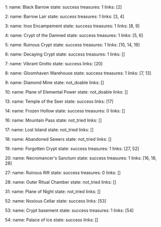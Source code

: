 1:
  name: Black Barrow
  state: success
  treasures: 1
  links: [2]

2:
  name: Barrow Lair
  state: success
  treasures: 1
  links: [3, 4]

3:
  name: Inox Encampement
  state: success
  treasures: 1
  links: [8, 9]

4:
  name: Crypt of the Damned
  state: success
  treasures: 1
  links: [5, 6]

5:
  name: Ruinous Crypt
  state: success
  treasures: 1
  links: [10, 14, 19]

6:
  name: Decaying Crypt
  state: success
  treasures: 1
  links: []

7:
  name: Vibrant Grotto
  state: success
  links: [20]

8:
  name: Gloomhaven Warehouse
  state: success
  treasures: 1
  links: [7, 13]

9:
  name: Diamond Mine
  state: not_doable
  links: []

10:
  name: Plane of Elemental Power
  state: not_doable
  links: []

13:
  name: Temple of the Seer
  state: success
  links: [17]

14:
  name: Frozen Hollow
  state: success
  treasures: 0
  links: []

16:
  name: Mountain Pass
  state: not_tried
  links: []

17:
  name: Lost Island
  state: not_tried
  links: []

18:
  name: Abandoned Sewers
  state: not_tried
  links: []

19:
  name: Forgotten Crypt
  state: success
  treasures: 1
  links: [27, 52]

20:
  name: Necromancer's Sanctum
  state: success
  treasures: 1
  links: [16, 18, 28]

27:
  name: Ruinous Rift
  state: success
  treasures: 0
  links: []

28:
  name: Outer Ritual Chamber
  state: not_tried
  links: []

31:
  name: Plane of Night
  state: not_tried
  links: []

52:
  name: Noxious Cellar
  state: success
  links: [53]

53:
  name: Crypt basement
  state: success
  treasures: 1
  links: [54]

54:
  name: Palace of Ice
  state: success
  links: []
